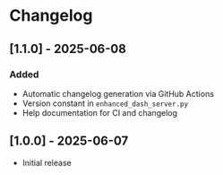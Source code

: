 # Changelog

## [1.1.0] - 2025-06-08
### Added
- Automatic changelog generation via GitHub Actions
- Version constant in `enhanced_dash_server.py`
- Help documentation for CI and changelog

## [1.0.0] - 2025-06-07
- Initial release
